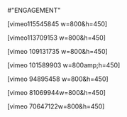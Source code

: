 #"ENGAGEMENT"

[vimeo115545845 w=800&amp;h=450]

[vimeo113709153 w=800&amp;h=450]

[vimeo 109131735 w=800&amp;h=450]

[vimeo 101589903 w=800amp;h=450]

[vimeo 94895458 w=800&amp;h=450]

[vimeo 81069944w=800&amp;h=450]

[vimeo 70647122w=800&amp;h=450]